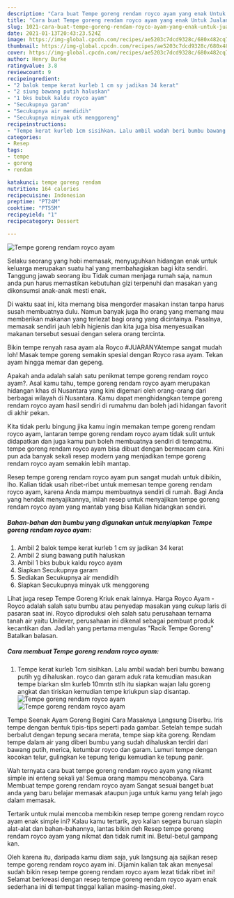 ```yaml
---
description: "Cara buat Tempe goreng rendam royco ayam yang enak Untuk Jualan"
title: "Cara buat Tempe goreng rendam royco ayam yang enak Untuk Jualan"
slug: 1021-cara-buat-tempe-goreng-rendam-royco-ayam-yang-enak-untuk-jualan
date: 2021-01-13T20:43:23.524Z
image: https://img-global.cpcdn.com/recipes/ae5203c7dcd9328c/680x482cq70/tempe-goreng-rendam-royco-ayam-foto-resep-utama.jpg
thumbnail: https://img-global.cpcdn.com/recipes/ae5203c7dcd9328c/680x482cq70/tempe-goreng-rendam-royco-ayam-foto-resep-utama.jpg
cover: https://img-global.cpcdn.com/recipes/ae5203c7dcd9328c/680x482cq70/tempe-goreng-rendam-royco-ayam-foto-resep-utama.jpg
author: Henry Burke
ratingvalue: 3.8
reviewcount: 9
recipeingredient:
- "2 balok tempe kerat kurleb 1 cm sy jadikan 34 kerat"
- "2 siung bawang putih haluskan"
- "1 bks bubuk kaldu royco ayam"
- "Secukupnya garam"
- "Secukupnya air mendidih"
- "Secukupnya minyak utk menggoreng"
recipeinstructions:
- "Tempe kerat kurleb 1cm sisihkan. Lalu ambil wadah beri bumbu bawang putih yg dihaluskan. royco dan garam aduk rata kemudian masukan tempe biarkan slm kurleb 10mntn stlh itu siapkan wajan lalu goreng angkat dan tiriskan kemudian tempe kriukpun siap disantap."
categories:
- Resep
tags:
- tempe
- goreng
- rendam

katakunci: tempe goreng rendam 
nutrition: 164 calories
recipecuisine: Indonesian
preptime: "PT24M"
cooktime: "PT55M"
recipeyield: "1"
recipecategory: Dessert

---
```



![Tempe goreng rendam royco ayam](https://img-global.cpcdn.com/recipes/ae5203c7dcd9328c/680x482cq70/tempe-goreng-rendam-royco-ayam-foto-resep-utama.jpg)

Selaku seorang yang hobi memasak, menyuguhkan hidangan enak untuk keluarga merupakan suatu hal yang membahagiakan bagi kita sendiri. Tanggung jawab seorang ibu Tidak cuman menjaga rumah saja, namun anda pun harus memastikan kebutuhan gizi terpenuhi dan masakan yang dikonsumsi anak-anak mesti enak.

Di waktu  saat ini, kita memang bisa mengorder masakan instan tanpa harus susah membuatnya dulu. Namun banyak juga lho orang yang memang mau memberikan makanan yang terlezat bagi orang yang dicintainya. Pasalnya, memasak sendiri jauh lebih higienis dan kita juga bisa menyesuaikan makanan tersebut sesuai dengan selera orang tercinta. 

Bikin tempe renyah rasa ayam ala Royco #JUARANYAtempe sangat mudah loh! Masak tempe goreng semakin spesial dengan Royco rasa ayam. Tekan ayam hingga memar dan gepeng.

Apakah anda adalah salah satu penikmat tempe goreng rendam royco ayam?. Asal kamu tahu, tempe goreng rendam royco ayam merupakan hidangan khas di Nusantara yang kini digemari oleh orang-orang dari berbagai wilayah di Nusantara. Kamu dapat menghidangkan tempe goreng rendam royco ayam hasil sendiri di rumahmu dan boleh jadi hidangan favorit di akhir pekan.

Kita tidak perlu bingung jika kamu ingin memakan tempe goreng rendam royco ayam, lantaran tempe goreng rendam royco ayam tidak sulit untuk didapatkan dan juga kamu pun boleh membuatnya sendiri di tempatmu. tempe goreng rendam royco ayam bisa dibuat dengan bermacam cara. Kini pun ada banyak sekali resep modern yang menjadikan tempe goreng rendam royco ayam semakin lebih mantap.

Resep tempe goreng rendam royco ayam pun sangat mudah untuk dibikin, lho. Kalian tidak usah ribet-ribet untuk memesan tempe goreng rendam royco ayam, karena Anda mampu membuatnya sendiri di rumah. Bagi Anda yang hendak menyajikannya, inilah resep untuk menyajikan tempe goreng rendam royco ayam yang mantab yang bisa Kalian hidangkan sendiri.

<!--inarticleads1-->

##### Bahan-bahan dan bumbu yang digunakan untuk menyiapkan Tempe goreng rendam royco ayam:

1. Ambil 2 balok tempe kerat kurleb 1 cm sy jadikan 34 kerat
1. Ambil 2 siung bawang putih haluskan
1. Ambil 1 bks bubuk kaldu royco ayam
1. Siapkan Secukupnya garam
1. Sediakan Secukupnya air mendidih
1. Siapkan Secukupnya minyak utk menggoreng


Lihat juga resep Tempe Goreng Kriuk enak lainnya. Harga Royco Ayam - Royco adalah salah satu bumbu atau penyedap masakan yang cukup laris di pasaran saat ini. Royco diproduksi oleh salah satu perusahaan ternama tanah air yaitu Unilever, perusahaan ini dikenal sebagai pembuat produk kecantikan dan. Jadilah yang pertama mengulas &#34;Racik Tempe Goreng&#34; Batalkan balasan. 

<!--inarticleads2-->

##### Cara membuat Tempe goreng rendam royco ayam:

1. Tempe kerat kurleb 1cm sisihkan. Lalu ambil wadah beri bumbu bawang putih yg dihaluskan. royco dan garam aduk rata kemudian masukan tempe biarkan slm kurleb 10mntn stlh itu siapkan wajan lalu goreng angkat dan tiriskan kemudian tempe kriukpun siap disantap.
<img src="https://img-global.cpcdn.com/steps/d8f2afc089e6071c/160x128cq70/tempe-goreng-rendam-royco-ayam-langkah-memasak-1-foto.jpg" alt="Tempe goreng rendam royco ayam"><img src="https://img-global.cpcdn.com/steps/b291487199204b67/160x128cq70/tempe-goreng-rendam-royco-ayam-langkah-memasak-1-foto.jpg" alt="Tempe goreng rendam royco ayam">

Tempe Seenak Ayam Goreng Begini Cara Masaknya Langsung Diserbu. Iris tempe dengan bentuk tipis-tips seperti pada gambar. Setelah tempe sudah berbalut dengan tepung secara merata, tempe siap kita goreng. Rendam tempe dalam air yang diberi bumbu yang sudah dihaluskan terdiri dari bawang putih, merica, ketumbar royco dan garam. Lumuri tempe dengan kocokan telur, gulingkan ke tepung terigu kemudian ke tepung panir. 

Wah ternyata cara buat tempe goreng rendam royco ayam yang nikamt simple ini enteng sekali ya! Semua orang mampu mencobanya. Cara Membuat tempe goreng rendam royco ayam Sangat sesuai banget buat anda yang baru belajar memasak ataupun juga untuk kamu yang telah jago dalam memasak.

Tertarik untuk mulai mencoba membikin resep tempe goreng rendam royco ayam enak simple ini? Kalau kamu tertarik, ayo kalian segera buruan siapin alat-alat dan bahan-bahannya, lantas bikin deh Resep tempe goreng rendam royco ayam yang nikmat dan tidak rumit ini. Betul-betul gampang kan. 

Oleh karena itu, daripada kamu diam saja, yuk langsung aja sajikan resep tempe goreng rendam royco ayam ini. Dijamin kalian tak akan menyesal sudah bikin resep tempe goreng rendam royco ayam lezat tidak ribet ini! Selamat berkreasi dengan resep tempe goreng rendam royco ayam enak sederhana ini di tempat tinggal kalian masing-masing,oke!.


